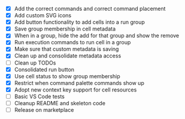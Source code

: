 - [x] Add the correct commands and correct command placement
- [x] Add custom SVG icons
- [x] Add button functionality to add cells into a run group
- [x] Save group membership in cell metadata
- [x] When in a group, hide the add for that group and show the remove
- [x] Run execution commands to run cell in a group
- [x] Make sure that custom metadata is saving
- [x] Clean up and consolidate metadata access
- [ ] Clean up TODOs
- [x] Consolidated run button
- [x] Use cell status to show group membership
- [x] Restrict when command palette commands show up
- [x] Adopt new context key support for cell resources
- [ ] Basic VS Code tests
- [ ] Cleanup README and skeleton code
- [ ] Release on marketplace
